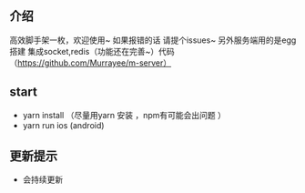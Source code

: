 ## 介绍
高效脚手架一枚，欢迎使用~
如果报错的话 请提个issues~
另外服务端用的是egg搭建  集成socket,redis（功能还在完善~）代码（https://github.com/Murrayee/m-server）

## start
- yarn install （尽量用yarn 安装 ，npm有可能会出问题 ）
- yarn run ios (android)
## 更新提示
- 会持续更新


